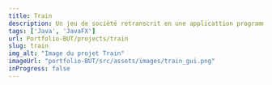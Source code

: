```yaml
---
title: Train
description: Un jeu de société retranscrit en une applicattion programmer en java et javaFX.
tags: ['Java', 'JavaFX']
url: Portfolio-BUT/projects/train
slug: train
img_alt: "Image du projet Train"
imageUrl: "portfolio-BUT/src/assets/images/train_gui.png"
inProgress: false
---
```

